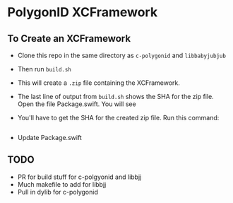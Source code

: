 # PolygonID XCFramework 

## To Create an XCFramework

- Clone this repo in the same directory as `c-polygonid` and
  `libbabyjubjub`

- Then run `build.sh`

- This will create a `.zip` file containing the XCFramework.

- The last line of output from `build.sh` shows the SHA for the zip file.  Open the file Package.swift.  You will see


 
- You'll have to get the SHA for the created zip file.  Run this command:
```bash


```

- Update Package.swift


## 


## TODO
- PR for build stuff for c-polgyonid and libbjj
- Much makefile to add for libbjj
- Pull in dylib for c-polygonid
